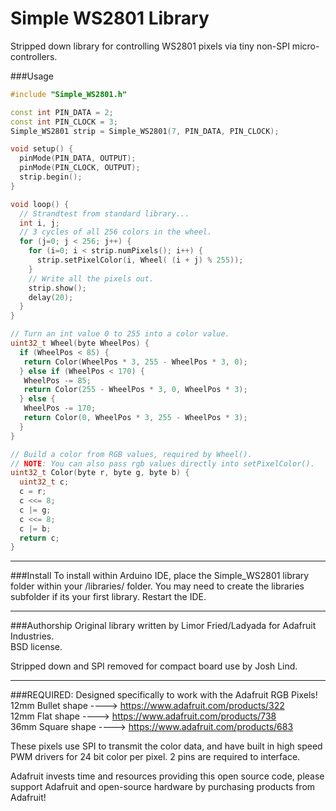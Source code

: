 Simple WS2801 Library
=============

Stripped down library for controlling WS2801 pixels via tiny non-SPI micro-controllers.

###Usage
```c++
#include "Simple_WS2801.h"

const int PIN_DATA = 2;
const int PIN_CLOCK = 3;
Simple_WS2801 strip = Simple_WS2801(7, PIN_DATA, PIN_CLOCK);

void setup() {
  pinMode(PIN_DATA, OUTPUT);
  pinMode(PIN_CLOCK, OUTPUT);
  strip.begin();
}

void loop() {
  // Strandtest from standard library...
  int i, j;
  // 3 cycles of all 256 colors in the wheel.
  for (j=0; j < 256; j++) {
    for (i=0; i < strip.numPixels(); i++) {
      strip.setPixelColor(i, Wheel( (i + j) % 255));
    }
    // Write all the pixels out.
    strip.show();
    delay(20);
  }
}

// Turn an int value 0 to 255 into a color value.
uint32_t Wheel(byte WheelPos) {
  if (WheelPos < 85) {
   return Color(WheelPos * 3, 255 - WheelPos * 3, 0);
  } else if (WheelPos < 170) {
   WheelPos -= 85;
   return Color(255 - WheelPos * 3, 0, WheelPos * 3);
  } else {
   WheelPos -= 170;
   return Color(0, WheelPos * 3, 255 - WheelPos * 3);
  }
}

// Build a color from RGB values, required by Wheel().
// NOTE: You can also pass rgb values directly into setPixelColor().
uint32_t Color(byte r, byte g, byte b) {
  uint32_t c;
  c = r;
  c <<= 8;
  c |= g;
  c <<= 8;
  c |= b;
  return c;
}
```

-------------------------------------

###Install
To install within Arduino IDE, place the Simple_WS2801 library folder
within your <arduinosketchfolder>/libraries/ folder. You may need to
create the libraries subfolder if its your first library.
Restart the IDE.

-------------------------------------

###Authorship
Original library written by Limor Fried/Ladyada for Adafruit Industries.  
BSD license.

Stripped down and SPI removed for compact board use by Josh Lind.

-------------------------------------

###REQUIRED:
Designed specifically to work with the Adafruit RGB Pixels!  
12mm Bullet shape ----> https://www.adafruit.com/products/322  
12mm Flat shape   ----> https://www.adafruit.com/products/738  
36mm Square shape ----> https://www.adafruit.com/products/683  

These pixels use SPI to transmit the color data, and have built in
high speed PWM drivers for 24 bit color per pixel. 2 pins are required
to interface.

Adafruit invests time and resources providing this open source code,
please support Adafruit and open-source hardware by purchasing
products from Adafruit!
